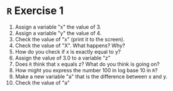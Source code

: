 # `R` Exercise 1

1. Assign a variable "x" the value of 3.
2. Assign a variable "y" the value of 4.
3. Check the value of "x" (print it to the screen).
4. Check the value of "X". What happens? Why?
5. How do you check if x is exactly equal to y?
6. Assign the value of 3.0 to a variable "z"
7. Does `R` think that x equals z? What do you think is going on? 
8. How might you express the number 100 in log base 10 in `R`?
9. Make a new variable "a" that is the difference between x and y.
10. Check the value of "a"
